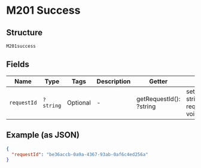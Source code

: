 
# M201 Success

## Structure

`M201success`

## Fields

| Name | Type | Tags | Description | Getter | Setter |
|  --- | --- | --- | --- | --- | --- |
| `requestId` | `?string` | Optional | - | getRequestId(): ?string | setRequestId(?string requestId): void |

## Example (as JSON)

```json
{
  "requestId": "be36accb-0a9a-4367-93ab-0af6c4ed256a"
}
```


